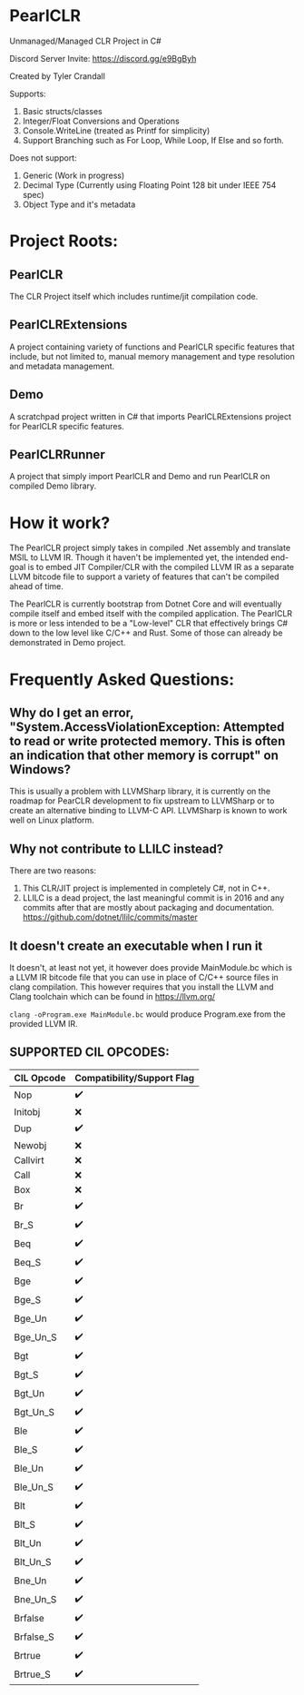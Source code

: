 # PearlCLR
Unmanaged/Managed CLR Project in C#

Discord Server Invite: https://discord.gg/e9BgByh

Created by Tyler Crandall

Supports:

1. Basic structs/classes
2. Integer/Float Conversions and Operations
3. Console.WriteLine (treated as Printf for simplicity)
4. Support Branching such as For Loop, While Loop, If Else and so forth.

Does not support:

1. Generic (Work in progress)
2. Decimal Type (Currently using Floating Point 128 bit under IEEE 754 spec)
3. Object Type and it's metadata

# Project Roots:

## PearlCLR

The CLR Project itself which includes runtime/jit compilation code.

## PearlCLRExtensions

A project containing variety of functions and PearlCLR specific features that include, but not limited to, manual memory management and
type resolution and metadata management.

## Demo

A scratchpad project written in C# that imports PearlCLRExtensions project for PearlCLR specific features.

## PearlCLRRunner

A project that simply import PearlCLR and Demo and run PearlCLR on compiled Demo library.

# How it work?

The PearlCLR project simply takes in compiled .Net assembly and translate MSIL to LLVM IR. Though it haven't be implemented yet, the intended end-goal is to embed JIT Compiler/CLR with the compiled LLVM IR as a separate LLVM bitcode file to support a variety of features that can't be compiled ahead of time.

The PearlCLR is currently bootstrap from Dotnet Core and will eventually compile itself and embed itself with the compiled application. The PearlCLR is more or less intended to be a "Low-level" CLR that effectively brings C# down to the low level like C/C++ and Rust. Some of those can already be demonstrated in Demo project.

# Frequently Asked Questions:

## Why do I get an error, "System.AccessViolationException: Attempted to read or write protected memory. This is often an indication that other memory is corrupt" on Windows?

This is usually a problem with LLVMSharp library, it is currently on the roadmap for PearCLR development to fix upstream to LLVMSharp or to create an alternative binding to LLVM-C API. LLVMSharp is known to work well on Linux platform.

## Why not contribute to LLILC instead?

There are two reasons:

1. This CLR/JIT project is implemented in completely C#, not in C++.
2. LLILC is a dead project, the last meaningful commit is in 2016 and any commits after that are mostly about packaging and documentation. https://github.com/dotnet/llilc/commits/master

## It doesn't create an executable when I run it

It doesn't, at least not yet, it however does provide MainModule.bc which is a LLVM IR bitcode file that you can use in place of C/C++ source files in clang compilation. This however requires that you install the LLVM and Clang toolchain which can be found in https://llvm.org/

`clang -oProgram.exe MainModule.bc` would produce Program.exe from the provided LLVM IR.

## SUPPORTED CIL OPCODES:

| CIL Opcode | Compatibility/Support Flag |
-------------|-----------------------------
| Nop | ✔️ |
| Initobj | ❌ |
| Dup | ✔️ |
| Newobj | ❌ |
| Callvirt | ❌ |
| Call | ❌ |
| Box | ❌ |
| Br | ✔️ |
| Br_S | ✔️ |
| Beq | ✔️ |
| Beq_S | ✔️ |
| Bge | ✔️ |
| Bge_S | ✔️ |
| Bge_Un | ✔️ |
| Bge_Un_S | ✔️ |
| Bgt | ✔️ |
| Bgt_S | ✔️ |
| Bgt_Un | ✔️ |
| Bgt_Un_S | ✔️ |
| Ble | ✔️ |
| Ble_S | ✔️ |
| Ble_Un | ✔️ |
| Ble_Un_S | ✔️ |
| Blt | ✔️ |
| Blt_S | ✔️ |
| Blt_Un | ✔️ |
| Blt_Un_S | ✔️ |
| Bne_Un | ✔️ |
| Bne_Un_S | ✔️ |
| Brfalse | ✔️ |
| Brfalse_S | ✔️ |
| Brtrue | ✔️ |
| Brtrue_S | ✔️ |
